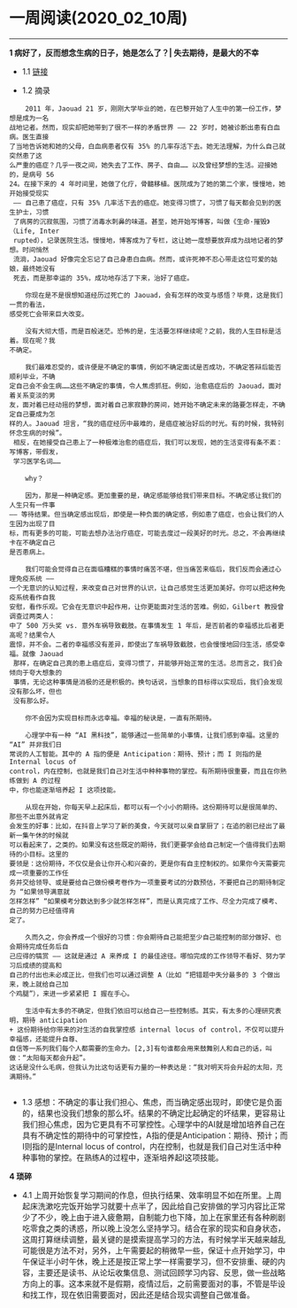 # 一周阅读(2020_02_10周)

---

**1 病好了，反而想念生病的日子，她是怎么了？| 失去期待，是最大的不幸**

- 1.1 [链接](https://mp.weixin.qq.com/s/85oVxIU1Zip93-3E84zWmw)

- 1.2 摘录
~~~
    2011 年，Jaouad 21 岁，刚刚大学毕业的她，在巴黎开始了人生中的第一份工作，梦想是成为一名  
战地记者。然而，现实却把她带到了很不一样的矛盾世界 —— 22 岁时，她被诊断出患有白血病。医生直接  
了当地告诉她和她的父母，白血病患者仅有 35% 的几率存活下去。她无法理解，为什么自己就突然患了这  
么严重的癌症？几乎一夜之间，她失去了工作、房子、自由…… 以及曾经梦想的生活。迎接她的，是病号 56  
24。在接下来的 4 年时间里，她做了化疗，骨髓移植。医院成为了她的第二个家，慢慢地，她开始接受现实  
 —— 自己患了癌症，只有 35% 几率活下去的癌症。她变得习惯了，习惯了每天都会见到的医生护士，习惯  
 了病房的沉寂氛围，习惯了消毒水刺鼻的味道。甚至，她开始写博客，叫做《生命·摧毁》（Life, Inter  
 rupted），记录医院生活。慢慢地，博客成为了专栏，这让她一度想要放弃成为战地记者的梦想。时间悄然  
 流淌，Jaouad 好像完全忘记了自己身患白血病。然而，或许死神不忍心带走这位可爱的姑娘，最终她没有  
 死去，而是那幸运的 35%，成功地存活了下来，治好了癌症。  

    你现在是不是很想知道经历过死亡的 Jaouad，会有怎样的改变与感悟？毕竟，这是我们一贯的看法，  
感受死亡会带来巨大改变。  

    没有大彻大悟，而是百般迷茫。恐怖的是，生活要怎样继续呢？之前，我的人生目标是活着。现在呢？我  
不确定。  

    我们最难忍受的，或许便是不确定的事情，例如不确定面试是否成功，不确定答辩后能否顺利毕业，不确  
定自己会不会生病……这些不确定的事情，令人焦虑抓狂。例如，治愈癌症后的 Jaouad，面对着关系变淡的男  
友，面对着已经动摇的梦想，面对着自己家寂静的房间，她开始不确定未来的路要怎样走，不确定自己要成为怎  
样的人。Jaouad 坦言，“我的癌症经历中最难的，是癌症被治好后的时光。有的时候，我特别怀念生病的时候”。  
 相反，在她接受自己患上了一种极难治愈的癌症后，我们可以发现，她的生活变得有条不紊：写博客，带假发，  
 学习医学名词……  

    why？  

    因为，那是一种确定感。更加重要的是，确定感能够给我们带来目标。不确定感让我们的人生只有一件事   
—— 等待结果。但当确定感出现后，即使是一种负面的确定感，例如患了癌症，也会让我们的人生因为出现了目  
标，而有更多的可能，可能去想办法治疗癌症，可能去度过一段美好的时光。总之，不会再继续卡在不确定自己  
是否患病上。  

    我们可能会觉得自己在面临糟糕的事情时痛苦不堪，但当痛苦来临后，我们反而会通过心理免疫系统 ——   
一个无意识的认知过程，来改变自己对世界的认识，让自己感觉生活更加美好。你可以把这种免疫系统看作自我  
安慰，看作乐观。它会在无意识中起作用，让你更能面对生活的苦难。例如，Gilbert 教授曾调查过两类人：  
中了 500 万头奖 vs. 意外车祸导致截肢。在事情发生 1 年后，是否前者的幸福感比后者更高呢？结果令人  
震惊，并不会。二者的幸福感没有差异，即使出了车祸导致截肢，也会慢慢地回归生活，感受幸福。就像 Jaouad  
 那样，在确定自己真的患上癌症后，变得习惯了，并能够开始正常的生活。总而言之，我们会倾向于夸大想象的  
 事情，无论这种事情是消极的还是积极的。换句话说，当想象的目标得以实现后，我们会发现没有那么坏，但也  
 没有那么好。  

    你不会因为实现目标而永远幸福。幸福的秘诀是，一直有所期待。  

    心理学中有一种 “AI 黑科技”，能够通过一些简单的小事情，让我们感到幸福。这里的 “AI” 并非我们日  
常说的人工智能。其中的 A 指的便是 Anticipation：期待、预计；而 I 则指的是 Internal locus of   
control，内在控制，也就是我们自己对生活中种种事物的掌控。有所期待很重要，而且在你熟练做到 A 的过程  
中，你也能逐渐培养起 I 这项技能。  

    从现在开始，你每天早上起床后，都可以有一个小小的期待。这份期待可以是很简单的、那些不出意外就肯定  
会发生的好事：比如，在抖音上学习了新的美食，今天就可以亲自掌厨了；在追的剧已经出了最新一集午休的时候就  
可以看起来了，之类的。如果没有这些既定的期待，我们更要学会给自己制定一个值得我们去期待的小目标。这里的  
要领是：这份期待，不仅仅是会让你开心和兴奋的，更是你有自主控制权的。如果你今天需要完成一项重要的工作任  
务并交给领导、或是要给自己做份模考卷作为一项重要考试的分数预估，不要把自己的期待制定为 “如果领导满意就  
怎样怎样” “如果模考分数达到多少就怎样怎样”，而是认真完成了工作、尽全力完成了模考、自己的努力已经值得肯  
定了。  

    久而久之，你会养成一个很好的习惯：你会期待自己能把至少自己能控制的部分做好、也会期待完成任务后自  
己应得的犒赏 —— 这就是通过 A 来养成 I 的最佳途径。哪怕完成的工作领导不看好、努力学习后成绩的提高和  
自己的付出也未必成正比，但我们也可以通过调整 A（比如 “把错题中失分最多的 3 个做出来，晚上就给自己加  
个鸡腿”），来进一步紧紧把 I 握在手心。  

    生活中有太多的不确定，但我们依旧可以给自己一些控制感。其实，有太多的心理研究表明，期待 anticipation   
+ 这份期待给你带来的对生活的自我掌控感 internal locus of control，不仅可以提升幸福感，还能提升自尊、  
自信等一系列我们每个人都需要的生命力。[2,3]有句谁都会用来鼓舞别人和自己的话，叫做：“太阳每天都会升起”。  
这话是没什么毛病，但我认为比这句话更有力量的一种表达是：“我对明天将会升起的太阳，充满期待。”  
    
~~~

- 1.3 感想：不确定的事让我们担心、焦虑，而当确定感出现时，即使它是负面的，结果也没我们想象的那么坏。结果的不确定比起确定的坏结果，更容易让我们担心焦虑，因为它更具有不可掌控性。心理学中的AI就是增加培养自己在具有不确定性的期待中的可掌控性，A指的便是Anticipation：期待、预计；而I则指的是Internal locus of control，内在控制，也就是我们自己对生活中种种事物的掌控。在熟练A的过程中，逐渐培养起I这项技能。



**4 琐碎**

- 4.1 上周开始恢复学习期间的作息，但执行结果、效率明显不如在所里。上周起床洗漱吃完饭开始学习就要十点半了，因此给自己安排做的学习内容比正常少了不少，晚上由于进入疲惫期，自制能力也下降，加上在家里还有各种刷剧吃零食之类的诱惑，所以晚上没怎么坚持学习。结合在家的现实和自身状态，这周打算继续调整，最关键的是摸索提高学习的方法，有时候学半天越来越乱可能很是方法不对，另外，上午需要起的稍微早一些，保证十点开始学习，中午保证半小时午休，晚上还是按正常上学一样需要学习，但不安排重、硬的内容，主要还是读书、从论坛收集信息、测试回顾学习内容、反思，做一些战略方向上的事。这本来就不是假期，疫情过后，之前需要面对的事，不管是毕设和找工作，现在依旧需要面对，因此还是结合现实调整自己做准备。


